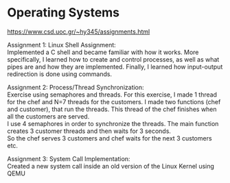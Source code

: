 # Operating Systems
https://www.csd.uoc.gr/~hy345/assignments.html

Assignment 1: Linux Shell	Assignment:  
Implemented a C shell and became familiar with how it works. More  
specifically, I learned how to create and control processes, as well as what pipes are
and how they are implemented. Finally, I learned how input-output redirection is done using commands.

Assignment 2:	Process/Thread Synchronization:  
Exercise using semaphores and threads. For this exercise, I made 1 thread for the chef and N=7 threads for the customers.
I made two functions (chef and customer), that run the threads. This thread of the chef finishes when all the customers are served.  
I use 4 semaphores in order to synchronize the threads. The main function creates 3 customer threads and then waits for 3 seconds.  
So the chef serves 3 customers and chef waits for the next 3 customers etc.  

Assignment 3:	System Call Implementation:  
Created a new system call inside an old version of the Linux Kernel using QEMU  
